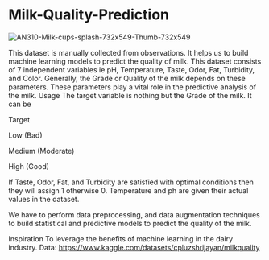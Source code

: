 # Milk-Quality-Prediction

![AN310-Milk-cups-splash-732x549-Thumb-732x549](https://user-images.githubusercontent.com/83281071/184506135-51f852fe-c47f-45e3-9660-753ad5625f49.jpg)

This dataset is manually collected from observations. It helps us to build machine learning models to predict the quality of milk. This dataset consists of 7 independent variables ie pH, Temperature, Taste, Odor, Fat, Turbidity, and Color. Generally, the Grade or Quality of the milk depends on these parameters. These parameters play a vital role in the predictive analysis of the milk.
Usage
The target variable is nothing but the Grade of the milk. It can be

Target

Low (Bad)

Medium (Moderate)

High (Good)

If Taste, Odor, Fat, and Turbidity are satisfied with optimal conditions then they will assign 1 otherwise 0.
Temperature and ph are given their actual values in the dataset.

We have to perform data preprocessing, and data augmentation techniques to build statistical and predictive models to predict the quality of the milk.

Inspiration
To leverage the benefits of machine learning in the dairy industry.
Data: https://www.kaggle.com/datasets/cpluzshrijayan/milkquality
